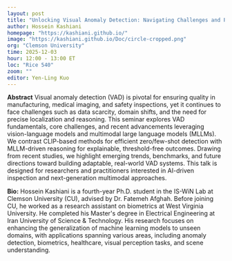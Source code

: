 ```yaml
---
layout: post
title: "Unlocking Visual Anomaly Detection: Navigating Challenges and Pioneering with Vision-Language Models"
author: Hossein Kashiani
homepage: "https://kashiani.github.io/"
image: "https://kashiani.github.io/Doc/circle-cropped.png"
org: "Clemson University"
time: 2025-12-03
hour: 12:00 - 13:00 ET
loc: "Rice 540"
zoom: ""
editor: Yen-Ling Kuo
---
```


**Abstract**
Visual anomaly detection (VAD) is pivotal for ensuring quality in manufacturing, medical imaging, and safety inspections, yet it continues to face challenges such as data scarcity, domain shifts, and the need for precise localization and reasoning. This seminar explores VAD fundamentals, core challenges, and recent advancements leveraging vision-language models and multimodal large language models (MLLMs). We contrast CLIP-based methods for efficient zero/few-shot detection with MLLM-driven reasoning for explainable, threshold-free outcomes. Drawing from recent studies, we highlight emerging trends, benchmarks, and future directions toward building adaptable, real-world VAD systems. This talk is designed for researchers and practitioners interested in AI-driven inspection and next-generation multimodal approaches.


**Bio:**
Hossein Kashiani is a fourth-year Ph.D. student in the IS-WiN Lab at Clemson University (CU), advised by Dr. Fatemeh Afghah. Before joining CU, he worked as a research assistant on biometrics at West Virginia University. He completed his Master's degree in Electrical Engineering at Iran University of Science & Technology. His research focuses on enhancing the generalization of machine learning models to unseen domains, with applications spanning various areas, including anomaly detection, biometrics, healthcare, visual perception tasks, and scene understanding.
